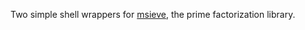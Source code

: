 Two simple shell wrappers for [msieve](https://sourceforge.net/projects/msieve/), the prime factorization library.
